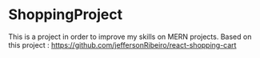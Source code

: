 # ShoppingProject
This is a project in order to improve my skills on MERN projects.
Based on this project : https://github.com/jeffersonRibeiro/react-shopping-cart
